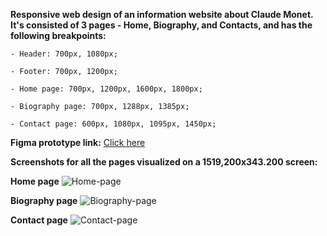 **Responsive web design of an information website about Claude Monet. It's consisted of 3 pages - Home, Biography, and Contacts, and has the following breakpoints:**
    
    - Header: 700px, 1080px;
    
    - Footer: 700px, 1200px;
    
  	- Home page: 700px, 1200px, 1600px, 1800px;
    
    - Biography page: 700px, 1288px, 1385px;
    
    - Contact page: 600px, 1080px, 1095px, 1450px;
    

**Figma prototype link:** [Click here](https://www.figma.com/proto/tfYdZDJ33rtL9CJBhuWImP/Claude-Monet?node-id=2%3A21&scaling=min-zoom&page-id=0%3A1&starting-point-node-id=2%3A21)

**Screenshots for all the pages visualized on a 1519,200x343.200 screen:**

**Home page**
![Home-page](https://user-images.githubusercontent.com/66736887/190917992-11257b14-e5a8-4e26-90e7-3a7369cde1e5.png)

**Biography page**
![Biography-page](https://user-images.githubusercontent.com/66736887/190918044-34c4e0ca-f73d-4d9c-a7c4-202df466b253.png)

**Contact page**
![Contact-page](https://user-images.githubusercontent.com/66736887/190918090-db173ca4-6d4d-4b34-a086-bb9857bb4ea2.png)

